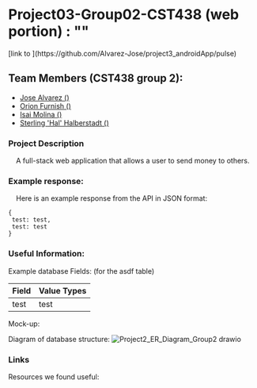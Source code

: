 # Project03-Group02-CST438 (web portion) : ""

<p>[link to ](https://github.com/Alvarez-Jose/project3_androidApp/pulse)</p>

## Team Members (CST438 group 2): 
 - [Jose Alvarez ()](https://github.com/Alvarez-Jose)
 - [Orion Furnish ()](https://github.com/OrionFurnish)
 - [Isai Molina ()](https://github.com/isaiM6)
 - [Sterling 'Hal' Halberstadt ()](https://github.com/halHalberstadt)

### Project Description<br>

&nbsp;&nbsp;&nbsp; A full-stack web application that allows a user to send money to others.

### Example response:<br>
&nbsp;&nbsp;&nbsp; Here is an example response from the API in JSON format: 

```
{
 test: test,
 test: test
}
```

### Useful Information:<br>

Example database Fields: (for the asdf table)

| Field  | Value Types |
| ------------- | ------------- |
| test  | test |

Mock-up:

Diagram of database structure:
![Project2_ER_Diagram_Group2 drawio](https://user-images.githubusercontent.com/90930042/162277116-eec8a98d-84b5-4ca5-9a40-8ccb6fbd2f97.png)


### Links<br>
 Resources we found useful:
